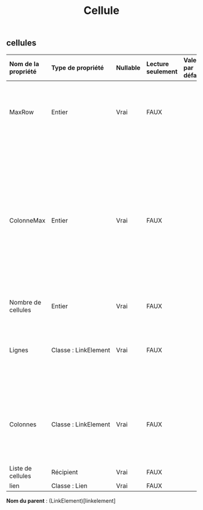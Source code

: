 ﻿---
title: Cellule
second_title: Aspose.Cells Cloud Documen
type: docs
url: /fr/specification/model/cells/
description: "Aspose.Cells Spécification du modèle Cloud : Cells. Gérez sans effort Excel et d'autres feuilles de calcul avec des fonctionnalités telles que l'ouverture, la génération, l'édition, le fractionnement, la fusion, la comparaison et la conversion."
weight: 50
---
## **cellules**

 

| Nom de la propriété| Type de propriété| Nullable| Lecture seulement| Valeur par défaut| Description|
|:- |:- |:- |:- |:- |:- |
| MaxRow| Entier| Vrai| FAUX|| Index de ligne maximum de la cellule contenant des données ou un style.|
| ColonneMax| Entier| Vrai| FAUX||Index de colonne maximum des cellules qui ont été instanciées dans la collection (n'inclut pas la colonne dans laquelle le style est défini pour la colonne entière mais où aucune cellule n'y a été instanciée).|
| Nombre de cellules| Entier| Vrai| FAUX|||
| Lignes| Classe : LinkElement| Vrai| FAUX|| Obtient la collection d'objets qui représente les lignes individuelles de cette feuille de calcul.|
| Colonnes| Classe : LinkElement| Vrai| FAUX|| Obtient la collection d'objets qui représente les colonnes individuelles de cette feuille de calcul.|
| Liste de cellules| Récipient| Vrai| FAUX|||
| lien| Classe : Lien| Vrai| FAUX|||

**Nom du parent** : (LinkElement)[linkelement]